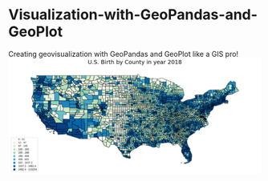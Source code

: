 # Visualization-with-GeoPandas-and-GeoPlot
Creating geovisualization with GeoPandas and GeoPlot like a GIS pro! 
<img src="https://github.com/chelseawmk/Visualization-with-GeoPandas-and-GeoPlot/blob/master/us%20birth%20by%20county%202018.png">
